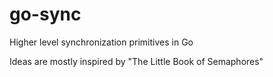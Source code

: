 # go-sync
Higher level synchronization primitives in Go

Ideas are mostly inspired by "The Little Book of Semaphores"
